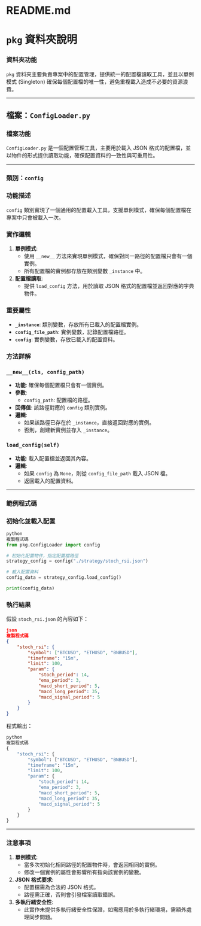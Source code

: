 # README.md

# `pkg` 資料夾說明

### 資料夾功能

`pkg` 資料夾主要負責專案中的配置管理，提供統一的配置檔讀取工具，並且以單例模式 (Singleton) 確保每個配置檔的唯一性，避免重複載入造成不必要的資源浪費。

---

## 檔案：`ConfigLoader.py`

### 檔案功能

`ConfigLoader.py` 是一個配置管理工具，主要用於載入 JSON 格式的配置檔，並以物件的形式提供讀取功能，確保配置資料的一致性與可重用性。

---

### 類別：`config`

### 功能描述

`config` 類別實現了一個通用的配置載入工具，支援單例模式，確保每個配置檔在專案中只會被載入一次。

### 實作邏輯

1. **單例模式**:
    - 使用 `__new__` 方法來實現單例模式，確保對同一路徑的配置檔只會有一個實例。
    - 所有配置檔的實例都存放在類別變數 `_instance` 中。
2. **配置檔讀取**:
    - 提供 `load_config` 方法，用於讀取 JSON 格式的配置檔並返回對應的字典物件。

### 重要屬性

- **`_instance`**: 類別變數，存放所有已載入的配置檔實例。
- **`config_file_path`**: 實例變數，記錄配置檔路徑。
- **`config`**: 實例變數，存放已載入的配置資料。

### 方法詳解

### `__new__(cls, config_path)`

- **功能**: 確保每個配置檔只會有一個實例。
- **參數**:
    - `config_path`: 配置檔的路徑。
- **回傳值**: 該路徑對應的 `config` 類別實例。
- **邏輯**:
    - 如果該路徑已存在於 `_instance`，直接返回對應的實例。
    - 否則，創建新實例並存入 `_instance`。

### `load_config(self)`

- **功能**: 載入配置檔並返回其內容。
- **邏輯**:
    - 如果 `config` 為 `None`，則從 `config_file_path` 載入 JSON 檔。
    - 返回載入的配置資料。

---

### 範例程式碼

### 初始化並載入配置

```python
python
複製程式碼
from pkg.ConfigLoader import config

# 初始化配置物件，指定配置檔路徑
strategy_config = config("./strategy/stoch_rsi.json")

# 載入配置資料
config_data = strategy_config.load_config()

print(config_data)

```

### 執行結果

假設 `stoch_rsi.json` 的內容如下：

```json
json
複製程式碼
{
    "stoch_rsi": {
        "symbol": ["BTCUSD", "ETHUSD", "BNBUSD"],
        "timeframe": "15m",
        "limit": 100,
        "param": {
            "stoch_period": 14,
            "ema_period": 3,
            "macd_short_period": 5,
            "macd_long_period": 35,
            "macd_signal_period": 5
        }
    }
}

```

程式輸出：

```python
python
複製程式碼
{
    "stoch_rsi": {
        "symbol": ["BTCUSD", "ETHUSD", "BNBUSD"],
        "timeframe": "15m",
        "limit": 100,
        "param": {
            "stoch_period": 14,
            "ema_period": 3,
            "macd_short_period": 5,
            "macd_long_period": 35,
            "macd_signal_period": 5
        }
    }
}

```

---

### 注意事項

1. **單例模式**:
    - 當多次初始化相同路徑的配置物件時，會返回相同的實例。
    - 修改一個實例的屬性會影響所有指向該實例的變數。
2. **JSON 格式要求**:
    - 配置檔需為合法的 JSON 格式。
    - 路徑需正確，否則會引發檔案讀取錯誤。
3. **多執行緒安全性**:
    - 此實作未提供多執行緒安全性保證，如需應用於多執行緒環境，需額外處理同步問題。